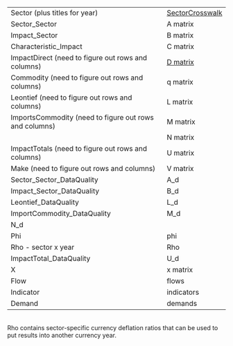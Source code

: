 | | |
| ----------- | ----------- |
| Sector (plus titles for year) | <a href="https://github.com/ModelEarth/OpenFootprint/blob/main/impacts/2020/sectorcrosswalk.csv">SectorCrosswalk</a> |
| Sector_Sector | A matrix |
| Impact_Sector | B matrix |
| Characteristic_Impact | C matrix |
| ImpactDirect (need to figure out rows and columns) | [D matrix](../charts/d3/chord-diagram/)  |
| Commodity (need to figure out rows and columns) | q matrix |
| Leontief (need to figure out rows and columns) | L matrix |
| ImportsCommodity (need to figure out rows and columns) | M matrix |
|  | N matrix |
| ImpactTotals (need to figure out rows and columns) | U matrix |
| Make (need to figure out rows and columns) | V matrix |
| Sector\_Sector\_DataQuality | A_d |
| Impact\_Sector\_DataQuality | B_d |
| Leontief_DataQuality | L_d |
| ImportCommodity_DataQuality | M_d |
| N_d |
| Phi | phi |
| Rho - sector x year | Rho |
| ImpactTotal_DataQuality | U_d |
| X | x matrix |
| Flow | flows |
| Indicator | indicators |
| Demand | demands |

<br>Rho contains sector-specific currency deflation ratios that can be used to put results into another currency year.